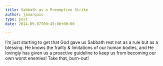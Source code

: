 ```yaml
---
title: Sabbath as a Preemptive Strike
author: jsmarquis
type: post
date: 2014-09-07T00:45:00+00:00

---
```

I&#8217;m just starting to get that God gave us Sabbath rest not as a rule but as a blessing. He knows the frailty & limitations of our human bodies, and He lovingly has given us a proactive guideline to keep us from becoming our own worst enemies! Take that, burn-out!